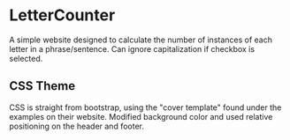 # LetterCounter
A simple website designed to calculate the number of instances of each letter in a phrase/sentence.  Can ignore capitalization if checkbox is selected.

## CSS Theme
CSS is straight from bootstrap, using the "cover template" found under the examples on their website. Modified background color and used relative positioning on the header and footer.
